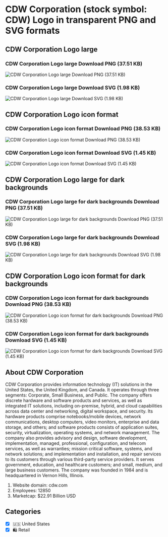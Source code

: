 # CDW Corporation (stock symbol: CDW) Logo in transparent PNG and SVG formats

## CDW Corporation Logo large

### CDW Corporation Logo large Download PNG (37.51 KB)

![CDW Corporation Logo large Download PNG (37.51 KB)](/img/orig/CDW_BIG-fe58a8ba.png)

### CDW Corporation Logo large Download SVG (1.98 KB)

![CDW Corporation Logo large Download SVG (1.98 KB)](/img/orig/CDW_BIG-9f5a820c.svg)

## CDW Corporation Logo icon format

### CDW Corporation Logo icon format Download PNG (38.53 KB)

![CDW Corporation Logo icon format Download PNG (38.53 KB)](/img/orig/CDW-bc859ce4.png)

### CDW Corporation Logo icon format Download SVG (1.45 KB)

![CDW Corporation Logo icon format Download SVG (1.45 KB)](/img/orig/CDW-08355100.svg)

## CDW Corporation Logo large for dark backgrounds

### CDW Corporation Logo large for dark backgrounds Download PNG (37.51 KB)

![CDW Corporation Logo large for dark backgrounds Download PNG (37.51 KB)](/img/orig/CDW_BIG.D-26b46690.png)

### CDW Corporation Logo large for dark backgrounds Download SVG (1.98 KB)

![CDW Corporation Logo large for dark backgrounds Download SVG (1.98 KB)](/img/orig/CDW_BIG.D-23e40155.svg)

## CDW Corporation Logo icon format for dark backgrounds

### CDW Corporation Logo icon format for dark backgrounds Download PNG (38.53 KB)

![CDW Corporation Logo icon format for dark backgrounds Download PNG (38.53 KB)](/img/orig/CDW.D-e8a70519.png)

### CDW Corporation Logo icon format for dark backgrounds Download SVG (1.45 KB)

![CDW Corporation Logo icon format for dark backgrounds Download SVG (1.45 KB)](/img/orig/CDW.D-18040393.svg)

## About CDW Corporation

CDW Corporation provides information technology (IT) solutions in the United States, the United Kingdom, and Canada. It operates through three segments: Corporate, Small Business, and Public. The company offers discrete hardware and software products and services, as well as integrated IT solutions, including on-premise, hybrid, and cloud capabilities across data center and networking, digital workspace, and security. Its hardware products comprise notebooks/mobile devices, network communications, desktop computers, video monitors, enterprise and data storage, and others; and software products consists of application suites, security, virtualization, operating systems, and network management. The company also provides advisory and design, software development, implementation, managed, professional, configuration, and telecom services, as well as warranties; mission critical software, systems, and network solutions; and implementation and installation, and repair services to its customers through various third-party service providers. It serves government, education, and healthcare customers; and small, medium, and large business customers. The company was founded in 1984 and is headquartered in Vernon Hills, Illinois.

1. Website domain: cdw.com
2. Employees: 12850
3. Marketcap: $22.91 Billion USD


## Categories
- [x] 🇺🇸 United States
- [x] 🛍️ Retail
